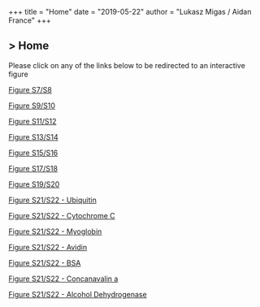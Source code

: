 +++
title = "Home"
date = "2019-05-22"
author = "Lukasz Migas / Aidan France"
+++

<h2>> Home<span class="logo__cursor" style="width: 3px; height: 1.625rem;"></span></h2>

Please click on any of the links below to be redirected to an interactive figure

[Figure S7/S8](/post/figure-s7-s8)

[Figure S9/S10](/post/figure-s9-s10)

[Figure S11/S12](/post/figure-s11-s12)

[Figure S13/S14](/post/figure-s13-s14)

[Figure S15/S16](/post/figure-s15-s16)

[Figure S17/S18](/post/figure-s17-s18)

[Figure S19/S20](/post/figure-s19-s20)

[Figure S21/S22 - Ubiquitin](/post/figure-ubiquitin-s21-s22)

[Figure S21/S22 - Cytochrome C](/post/figure-cytochrome-s21-s22)

[Figure S21/S22 - Myoglobin](/post/figure-myoglobin-s21-s22)

[Figure S21/S22 - Avidin](/post/figure-avidin-s21-s22)

[Figure S21/S22 - BSA](/post/figure-bsa-s21-s22)

[Figure S21/S22 - Concanavalin a](/post/figure-concanavalin-s21-s22)

[Figure S21/S22 - Alcohol Dehydrogenase](/post/figure-alcoholdehydrogenase-s21-s22)
